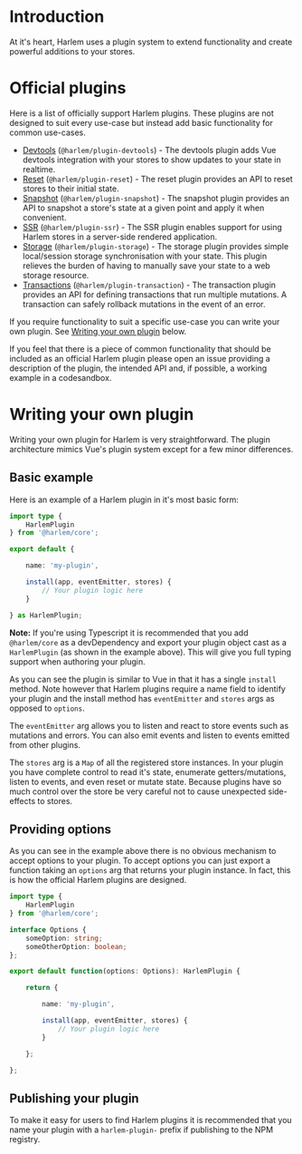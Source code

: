 # Introduction
At it's heart, Harlem uses a plugin system to extend functionality and create powerful additions to your stores.

# Official plugins
Here is a list of officially support Harlem plugins. These plugins are not designed to suit every use-case but instead add basic functionality for common use-cases.

- [Devtools](devtools.html) (`@harlem/plugin-devtools`) - The devtools plugin adds Vue devtools integration with your stores to show updates to your state in realtime.
- [Reset](reset) (`@harlem/plugin-reset`) - The reset plugin provides an API to reset stores to their initial state.
- [Snapshot](snapshot) (`@harlem/plugin-snapshot`) - The snapshot plugin provides an API to snapshot a store's state at a given point and apply it when convenient.
- [SSR](ssr) (`@harlem/plugin-ssr`) - The SSR plugin enables support for using Harlem stores in a server-side rendered application.
- [Storage](storage) (`@harlem/plugin-storage`) - The storage plugin provides simple local/session storage synchronisation with your state. This plugin relieves the burden of having to manually save your state to a web storage resource.
- [Transactions](transaction) (`@harlem/plugin-transaction`) - The transaction plugin provides an API for defining transactions that run multiple mutations. A transaction can safely rollback mutations in the event of an error.

If you require functionality to suit a specific use-case you can write your own plugin. See [Writing your own plugin](#writing-your-own-plugin) below.

If you feel that there is a piece of common functionality that should be included as an official Harlem plugin please open an issue providing a description of the plugin, the intended API and, if possible, a working example in a codesandbox.


# Writing your own plugin
Writing your own plugin for Harlem is very straightforward. The plugin architecture mimics Vue's plugin system except for a few minor differences.


## Basic example
Here is an example of a Harlem plugin in it's most basic form:

```typescript
import type {
    HarlemPlugin
} from '@harlem/core';

export default {

    name: 'my-plugin',

    install(app, eventEmitter, stores) {
        // Your plugin logic here
    }

} as HarlemPlugin;
```

**Note:** If you're using Typescript it is recommended that you add `@harlem/core` as a devDependency and export your plugin object cast as a `HarlemPlugin` (as shown in the example above). This will give you full typing support when authoring your plugin.

As you can see the plugin is similar to Vue in that it has a single `install` method. Note however that Harlem plugins require a name field to identify your plugin and the install method has `eventEmitter` and `stores` args as opposed to `options`. 

The `eventEmitter` arg allows you to listen and react to store events such as mutations and errors. You can also emit events and listen to events emitted from other plugins.

The `stores` arg is a `Map` of all the registered store instances. In your plugin you have complete control to read it's state, enumerate getters/mutations, listen to events, and even reset or mutate state. Because plugins have so much control over the store be very careful not to cause unexpected side-effects to stores.

## Providing options

As you can see in the example above there is no obvious mechanism to accept options to your plugin. To accept options you can just export a function taking an `options` arg that returns your plugin instance. In fact, this is how the official Harlem plugins are designed.

```typescript
import type {
    HarlemPlugin
} from '@harlem/core';

interface Options {
    someOption: string;
    someOtherOption: boolean;
};

export default function(options: Options): HarlemPlugin {

    return {

        name: 'my-plugin',

        install(app, eventEmitter, stores) {
            // Your plugin logic here
        }

    };

};
```

## Publishing your plugin

To make it easy for users to find Harlem plugins it is recommended that you name your plugin with a `harlem-plugin-` prefix if publishing to the NPM registry.